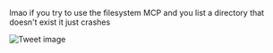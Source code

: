 lmao if you try to use the filesystem MCP and you list a directory that doesn't exist it just crashes


![Tweet image](/assets/crosspoast/GqssisvWAAAJQot.jpg)

